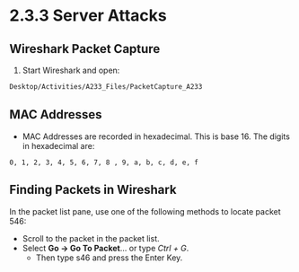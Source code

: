 # 2.3.3 Server Attacks

## Wireshark Packet Capture

1. Start Wireshark and open: 

```bash
Desktop/Activities/A233_Files/PacketCapture_A233
```

## MAC Addresses

* MAC Addresses are recorded in hexadecimal. This is base 16. The digits in hexadecimal are:

```
0, 1, 2, 3, 4, 5, 6, 7, 8 , 9, a, b, c, d, e, f
```

## Finding Packets in Wireshark

In the packet list pane, use one of the following methods to locate packet 546:

* Scroll to the packet in the packet list.
* Select **Go -> Go To Packet**... or type *Ctrl + G*.
    * Then type s46 and press the Enter Key.
